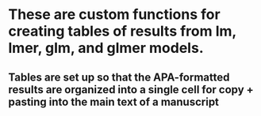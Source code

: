 # These are custom functions for creating tables of results from lm, lmer, glm, and glmer models. 
## Tables are set up so that the APA-formatted results are organized into a single cell for copy + pasting into the main text of a manuscript
